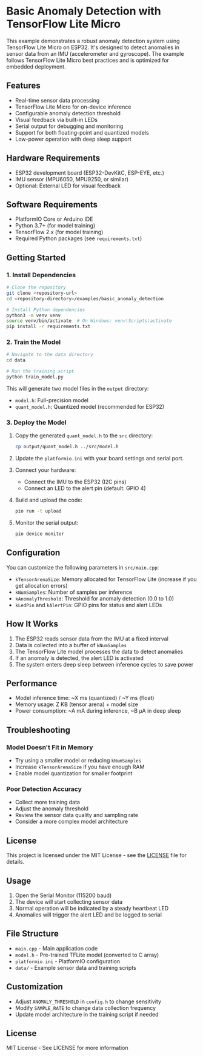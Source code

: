 # Basic Anomaly Detection with TensorFlow Lite Micro

This example demonstrates a robust anomaly detection system using TensorFlow Lite Micro on ESP32. It's designed to detect anomalies in sensor data from an IMU (accelerometer and gyroscope). The example follows TensorFlow Lite Micro best practices and is optimized for embedded deployment.

## Features

- Real-time sensor data processing
- TensorFlow Lite Micro for on-device inference
- Configurable anomaly detection threshold
- Visual feedback via built-in LEDs
- Serial output for debugging and monitoring
- Support for both floating-point and quantized models
- Low-power operation with deep sleep support

## Hardware Requirements

- ESP32 development board (ESP32-DevKitC, ESP-EYE, etc.)
- IMU sensor (MPU6050, MPU9250, or similar)
- Optional: External LED for visual feedback

## Software Requirements

- PlatformIO Core or Arduino IDE
- Python 3.7+ (for model training)
- TensorFlow 2.x (for model training)
- Required Python packages (see `requirements.txt`)

## Getting Started

### 1. Install Dependencies

```bash
# Clone the repository
git clone <repository-url>
cd <repository-directory>/examples/basic_anomaly_detection

# Install Python dependencies
python3 -m venv venv
source venv/bin/activate  # On Windows: venv\Scripts\activate
pip install -r requirements.txt
```

### 2. Train the Model

```bash
# Navigate to the data directory
cd data

# Run the training script
python train_model.py
```

This will generate two model files in the `output` directory:
- `model.h`: Full-precision model
- `quant_model.h`: Quantized model (recommended for ESP32)

### 3. Deploy the Model

1. Copy the generated `quant_model.h` to the `src` directory:
   ```bash
   cp output/quant_model.h ../src/model.h
   ```

2. Update the `platformio.ini` with your board settings and serial port.

3. Connect your hardware:
   - Connect the IMU to the ESP32 (I2C pins)
   - Connect an LED to the alert pin (default: GPIO 4)

4. Build and upload the code:
   ```bash
   pio run -t upload
   ```

5. Monitor the serial output:
   ```bash
   pio device monitor
   ```

## Configuration

You can customize the following parameters in `src/main.cpp`:

- `kTensorArenaSize`: Memory allocated for TensorFlow Lite (increase if you get allocation errors)
- `kNumSamples`: Number of samples per inference
- `kAnomalyThreshold`: Threshold for anomaly detection (0.0 to 1.0)
- `kLedPin` and `kAlertPin`: GPIO pins for status and alert LEDs

## How It Works

1. The ESP32 reads sensor data from the IMU at a fixed interval
2. Data is collected into a buffer of `kNumSamples`
3. The TensorFlow Lite model processes the data to detect anomalies
4. If an anomaly is detected, the alert LED is activated
5. The system enters deep sleep between inference cycles to save power

## Performance

- Model inference time: ~X ms (quantized) / ~Y ms (float)
- Memory usage: Z KB (tensor arena) + model size
- Power consumption: ~A mA during inference, ~B μA in deep sleep

## Troubleshooting

### Model Doesn't Fit in Memory

- Try using a smaller model or reducing `kNumSamples`
- Increase `kTensorArenaSize` if you have enough RAM
- Enable model quantization for smaller footprint

### Poor Detection Accuracy

- Collect more training data
- Adjust the anomaly threshold
- Review the sensor data quality and sampling rate
- Consider a more complex model architecture

## License

This project is licensed under the MIT License - see the [LICENSE](../../LICENSE) file for details.

## Usage

1. Open the Serial Monitor (115200 baud)
2. The device will start collecting sensor data
3. Normal operation will be indicated by a steady heartbeat LED
4. Anomalies will trigger the alert LED and be logged to serial

## File Structure

- `main.cpp` - Main application code
- `model.h` - Pre-trained TFLite model (converted to C array)
- `platformio.ini` - PlatformIO configuration
- `data/` - Example sensor data and training scripts

## Customization

- Adjust `ANOMALY_THRESHOLD` in `config.h` to change sensitivity
- Modify `SAMPLE_RATE` to change data collection frequency
- Update model architecture in the training script if needed

## License

MIT License - See LICENSE for more information
